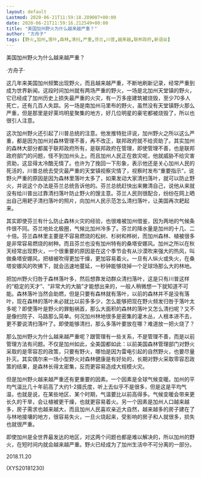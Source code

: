 ```yaml
---
layout: default
Lastmod: 2020-06-21T11:59:18.289007+00:00
date: 2020-06-21T11:59:16.212549+00:00
title: "美国加州野火为什么越来越严重？"
author: "方舟子"
tags: [野火,加州,落叶,森林,清扫,严重,芬兰,川普,越来越,联邦政府,新语丝]
---
```


美国加州野火为什么越来越严重？

·方舟子·

这几年来美国加州频繁出现野火，而且越来越严重，不断地刷新记录，经常严重到成为世界新闻。这段时间加州就有两场严重的野火，一场是北加州天堂镇的野火，它已经成了加州历史上损失最严重的火灾，有一万多座建筑被烧毁，至少70多人死亡，还有几百人失踪。另一场是南加州马里布的野火，虽然没有天堂镇野火那么严重，但是那里是好莱坞明星聚集的地方，好几位明星的豪宅都被烧毁了，所以也很引人注意。

这次加州野火还引起了川普总统的注意。他发推特批评说，加州野火之所以这么严重，都是因为加州对森林管理不善，再不改正，联邦政府就不给资助了。其实加州的森林大部分都属于联邦政府所有，是联邦政府在管理，即使管理不善，也是联邦政府部门的问题，怪不到加州头上。而且加州人民正在救灾呢，他就威胁不给灾害资助，这显得太冷酷无情了。也许为了挽回一下形象，表示他还是关心加州人民的死活的，川普总统去受灾最严重的天堂镇视察灾情了，视察时发布“重要指示”，说野火严重的原因是因为森林里落叶太多了，如果发动大家清扫落叶，就可以防止野火，并说这个办法是芬兰总统告诉他的。芬兰总统赶快出来撇清自己，说他从来就没有给川普出过靠清扫落叶防止野火的馊主意。芬兰人民则很配合，纷纷在网上晒出自己用耙子清扫落叶的照片，向加州人民示范怎么清扫落叶，让美国再次耙起来。

其实即使芬兰有什么防止森林火灾的经验，也很难被加州借鉴，因为两地的气候条件很不同。芬兰地处北极圈，气候比加州冷多了。芬兰的降水量是加州的十几、二十倍。芬兰森林里主要是不容易燃烧的松树、杉树和桦树，而加州森林、植被很多是非常容易燃烧的树种。而且芬兰也没有加州特有的桑塔安娜风。加州之所以在秋天经常出现野火，一个很重要的原因是在这个季节会有从沙漠吹来强大的热风，叫做桑塔安娜风，把植被吹得更加干燥，更加容易着火。一旦有人纵火或失火，在桑塔安娜风的吹拂下，就会迅速地蔓延，一秒钟能够烧掉一个足球场那么大的林地。

把加州野火归咎于森林落叶多，然后想靠发动群众清扫落叶，这是只有川普这样的“稳定的天才”、“非常大的大脑”才能想出来的，一般人稍微想一下就知道不可能。森林落叶当然会助燃，但是只要有森林就有落叶，以前的森林并不是没有落叶，现在森林的落叶未必就比以前多多少，怎么能够把现在野火频发归咎于落叶太多呢？即使落叶是野火的罪魁祸首，那么大面积的森林的落叶又怎么清扫呢？又不是像扫院子、马路那么简单。何况加州林地很多是密集的灌木丛，人根本进不去，更不要说清扫落叶了。即使能够清扫，那么多落叶要放在哪？难道放一把火烧了？

那么加州野火为什么越来越严重呢？跟管理有一些关系，不是管理不善，而是以前管理方法有问题。不仅是加州如此，全美国都如此：以前美国森林管理部门对野火采取的是零容忍的政策，只要有野火，哪怕是因为雷电引起的自然野火，也要尽量扑灭。其实偶尔来一场小型野火对森林健康是有好处的，长期对野火采取零容忍政策的结果，是森林长得太密集，反而更容易造成大规模火灾。

但是加州野火越来越严重还有更重要的因素。一个因素是全球气候变暖。加州的平均气温比几十年前高了大约1-2摄氏度，听上去似乎不是很多，但是这是平均气温，也就是说，在某些地区、某个时期，气温要比以前高得多。气候变暖会带来更长久的干旱，会让植被更干燥，也就更容易着火。另一个因素是加州人口越来越多，房子需求也越来越大，而且加州人民喜欢亲近大自然，越来越多的房子建在了与林地接壤的地方，很容易失火，一旦火烧起来，受影响的房子和人就很多，损失也就很严重。

即使加州是全世界最发达的地区，对这两个问题也都是难以解决的，所以加州的野火，在短时间内就会越来越严重。野火已经成为了加州生活中不可分离的一部分。

2018.11.20

(XYS20181230)

